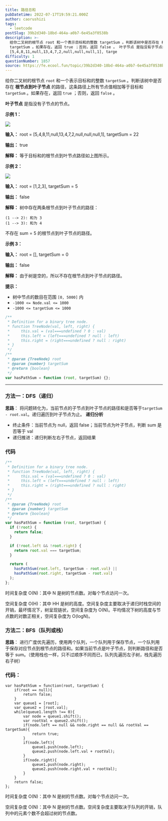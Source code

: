 ```yaml
---
title: 路径总和
pubDatetime: 2022-07-17T19:59:21.000Z
author: caorushizi
tags:
  - leetcode
postSlug: 39b2d340-18bd-464a-a0b7-6e45a3f0538b
description: >-
  给你二叉树的根节点 root 和一个表示目标和的整数 targetSum 。判断该树中是否存在 根节点到叶子节点 的路径，这条路径上所有节点值相加等于目标和
  targetSum 。如果存在，返回 true ；否则，返回 false 。 叶子节点 是指没有子节点的节点。 示例 1： 输入： root =
  [5,4,8,11,null,13,4,7,2,null,null,null,1], targe
difficulty: 1
questionNumber: 1857
source: https://fe.ecool.fun/topic/39b2d340-18bd-464a-a0b7-6e45a3f0538b
---
```


给你二叉树的根节点 `root` 和一个表示目标和的整数 `targetSum` 。判断该树中是否存在 **根节点到叶子节点** 的路径，这条路径上所有节点值相加等于目标和 `targetSum` 。如果存在，返回 `true` ；否则，返回 `false` 。

**叶子节点** 是指没有子节点的节点。

**示例 1：**

![](https://assets.leetcode.com/uploads/2021/01/18/pathsum1.jpg)

**输入：** root = [5,4,8,11,null,13,4,7,2,null,null,null,1], targetSum = 22

**输出：** true

**解释：** 等于目标和的根节点到叶节点路径如上图所示。

**示例 2：**

![](https://assets.leetcode.com/uploads/2021/01/18/pathsum2.jpg)

**输入：** root = [1,2,3], targetSum = 5

**输出：** false

**解释：** 树中存在两条根节点到叶子节点的路径：

```
(1 --> 2): 和为 3
(1 --> 3): 和为 4
```

不存在 sum = 5 的根节点到叶子节点的路径。

**示例 3：**

**输入：** root = [], targetSum = 0

**输出：** false

**解释：** 由于树是空的，所以不存在根节点到叶子节点的路径。

**提示：**

- 树中节点的数目在范围 `[0, 5000]` 内
- `-1000 <= Node.val <= 1000`
- `-1000 <= targetSum <= 1000`

```js
/**
 * Definition for a binary tree node.
 * function TreeNode(val, left, right) {
 *     this.val = (val===undefined ? 0 : val)
 *     this.left = (left===undefined ? null : left)
 *     this.right = (right===undefined ? null : right)
 * }
 */
/**
 * @param {TreeNode} root
 * @param {number} targetSum
 * @return {boolean}
 */
var hasPathSum = function (root, targetSum) {};
```

---

### 方法一：DFS（递归）

**思路**：
将问题转化为，当前节点的子节点到叶子节点的路径和是否等于`targetSum - root.val`。递归遍历到叶子节点为止。
**递归分析**

- 终止条件：当前节点为 null，返回 false；当前节点为叶子节点，判断 sum 是否等于 val
- 递归推进：递归判断左右子节点，返回结果

### 代码

```javascript
/**
 * Definition for a binary tree node.
 * function TreeNode(val, left, right) {
 *     this.val = (val===undefined ? 0 : val)
 *     this.left = (left===undefined ? null : left)
 *     this.right = (right===undefined ? null : right)
 * }
 */
/**
 * @param {TreeNode} root
 * @param {number} targetSum
 * @return {boolean}
 */
var hasPathSum = function (root, targetSum) {
  if (!root) {
    return false;
  }

  if (!root.left && !root.right) {
    return root.val === targetSum;
  }

  return (
    hasPathSum(root.left, targetSum - root.val) ||
    hasPathSum(root.right, targetSum - root.val)
  );
};
```

时间复杂度 O(N)：其中 N 是树的节点数。对每个节点访问一次。

空间复杂度 O(H)：其中 HH 是树的高度。空间复杂度主要取决于递归时栈空间的开销，最坏情况下，树呈现链状，空间复杂度为 O(N)。平均情况下树的高度与节点数的对数正相关，空间复杂度为 O(logN)。

### 方法二：BFS（队列或栈）

**思路**：
进行广度优先遍历，使用两个队列，一个队列用于保存节点，一个队列用于保存对应节点到根节点的路径和。如果当前节点是叶子节点，则判断路径和是否等于 sum。（使用栈也一样，只不过顺序不同而已，队列先遍历左子树，栈先遍历右子树）

### 代码：

```
var hasPathSum = function(root, targetSum) {
    if(root == null){
        return false;
    }
    var queue1 = [root];
    var queue2 = [root.val];
    while(queue1.length !== 0){
        var node = queue1.shift();
        var rootVal = queue2.shift();
        if(node.left == null && node.right == null && rootVal == targetSum){
            return true;
        }
        if(node.left){
            queue1.push(node.left);
            queue2.push(node.left.val + rootVal);
        }
        if(node.right){
            queue1.push(node.right);
            queue2.push(node.right.val + rootVal);
        }
    }
    return false;
};
```

时间复杂度 O(N)：其中 N 是树的节点数。对每个节点访问一次。

空间复杂度 O(N)：其中 N 是树的节点数。空间复杂度主要取决于队列的开销，队列中的元素个数不会超过树的节点数。
